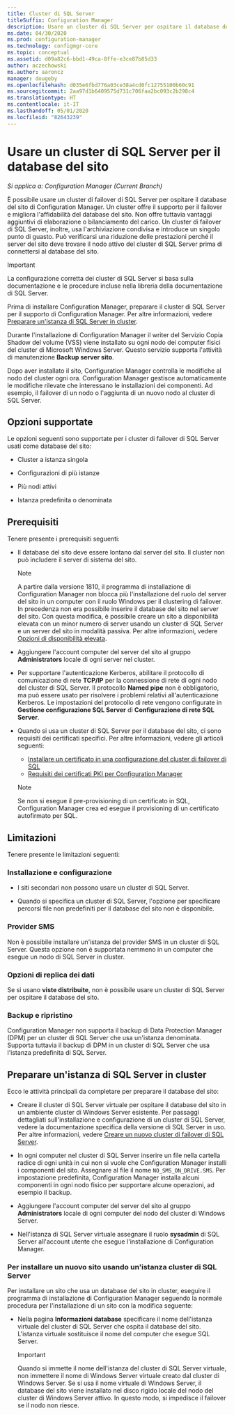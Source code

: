 ```yaml
---
title: Cluster di SQL Server
titleSuffix: Configuration Manager
description: Usare un cluster di SQL Server per ospitare il database del sito di Configuration Manager
ms.date: 04/30/2020
ms.prod: configuration-manager
ms.technology: configmgr-core
ms.topic: conceptual
ms.assetid: d09a82c6-bbd1-49ca-8ffe-e3ce87b85d33
author: aczechowski
ms.author: aaroncz
manager: dougeby
ms.openlocfilehash: d035e6fbd776a03ce38a4cd0fc12755100b60c91
ms.sourcegitcommit: 2aa97d1b6409575d731c706faa2bc093c2b298c4
ms.translationtype: HT
ms.contentlocale: it-IT
ms.lasthandoff: 05/01/2020
ms.locfileid: "82643239"
---
```

# <a name="use-a-sql-server-cluster-for-the-site-database"></a>Usare un cluster di SQL Server per il database del sito

*Si applica a: Configuration Manager (Current Branch)*

È possibile usare un cluster di failover di SQL Server per ospitare il database del sito di Configuration Manager. Un cluster offre il supporto per il failover e migliora l'affidabilità del database del sito. Non offre tuttavia vantaggi aggiuntivi di elaborazione o bilanciamento del carico. Un cluster di failover di SQL Server, inoltre, usa l'archiviazione condivisa e introduce un singolo punto di guasto. Può verificarsi una riduzione delle prestazioni perché il server del sito deve trovare il nodo attivo del cluster di SQL Server prima di connettersi al database del sito.  

> [!IMPORTANT]  
> La configurazione corretta dei cluster di SQL Server si basa sulla documentazione e le procedure incluse nella libreria della documentazione di SQL Server.  


Prima di installare Configuration Manager, preparare il cluster di SQL Server per il supporto di Configuration Manager. Per altre informazioni, vedere [Preparare un'istanza di SQL Server in cluster](#bkmk_prepare).

Durante l'installazione di Configuration Manager il writer del Servizio Copia Shadow del volume (VSS) viene installato su ogni nodo dei computer fisici del cluster di Microsoft Windows Server. Questo servizio supporta l'attività di manutenzione **Backup server sito**.  

Dopo aver installato il sito, Configuration Manager controlla le modifiche al nodo del cluster ogni ora. Configuration Manager gestisce automaticamente le modifiche rilevate che interessano le installazioni dei componenti. Ad esempio, il failover di un nodo o l'aggiunta di un nuovo nodo al cluster di SQL Server.  



## <a name="supported-options"></a>Opzioni supportate

Le opzioni seguenti sono supportate per i cluster di failover di SQL Server usati come database del sito:

- Cluster a istanza singola  

- Configurazioni di più istanze  

- Più nodi attivi  

- Istanza predefinita o denominata  



## <a name="prerequisites"></a>Prerequisiti

Tenere presente i prerequisiti seguenti:  

- Il database del sito deve essere lontano dal server del sito. Il cluster non può includere il server di sistema del sito.  

    > [!Note]  
    > A partire dalla versione 1810, il programma di installazione di Configuration Manager non blocca più l'installazione del ruolo del server del sito in un computer con il ruolo Windows per il clustering di failover. In precedenza non era possibile inserire il database del sito nel server del sito. Con questa modifica, è possibile creare un sito a disponibilità elevata con un minor numero di server usando un cluster di SQL Server e un server del sito in modalità passiva. Per altre informazioni, vedere [Opzioni di disponibilità elevata](high-availability-options.md). <!--3607761, fka 1359132-->  

- Aggiungere l'account computer del server del sito al gruppo **Administrators** locale di ogni server nel cluster.  

- Per supportare l'autenticazione Kerberos, abilitare il protocollo di comunicazione di rete **TCP/IP** per la connessione di rete di ogni nodo del cluster di SQL Server. Il protocollo **Named pipe** non è obbligatorio, ma può essere usato per risolvere i problemi relativi all'autenticazione Kerberos. Le impostazioni del protocollo di rete vengono configurate in **Gestione configurazione SQL Server** di **Configurazione di rete SQL Server**.  

- Quando si usa un cluster di SQL Server per il database del sito, ci sono requisiti dei certificati specifici. Per altre informazioni, vedere gli articoli seguenti:
  - [Installare un certificato in una configurazione del cluster di failover di SQL](https://docs.microsoft.com/sql/database-engine/configure-windows/manage-certificates?view=sql-server-ver15#provision-failover-cluster-cert)
  - [Requisiti dei certificati PKI per Configuration Manager](../../../plan-design/network/pki-certificate-requirements.md#BKMK_PKIcertificates_for_servers)

  > [!NOTE]
  > Se non si esegue il pre-provisioning di un certificato in SQL, Configuration Manager crea ed esegue il provisioning di un certificato autofirmato per SQL.<!-- 7099499 -->

## <a name="limitations"></a>Limitazioni

Tenere presente le limitazioni seguenti:  


### <a name="installation-and-configuration"></a>Installazione e configurazione

- I siti secondari non possono usare un cluster di SQL Server.  

- Quando si specifica un cluster di SQL Server, l'opzione per specificare percorsi file non predefiniti per il database del sito non è disponibile.  


### <a name="sms-provider"></a>Provider SMS

Non è possibile installare un'istanza del provider SMS in un cluster di SQL Server. Questa opzione non è supportata nemmeno in un computer che esegue un nodo di SQL Server in cluster.  


### <a name="data-replication-options"></a>Opzioni di replica dei dati

Se si usano **viste distribuite**, non è possibile usare un cluster di SQL Server per ospitare il database del sito.  


### <a name="backup-and-recovery"></a>Backup e ripristino

Configuration Manager non supporta il backup di Data Protection Manager (DPM) per un cluster di SQL Server che usa un'istanza denominata. Supporta tuttavia il backup di DPM in un cluster di SQL Server che usa l'istanza predefinita di SQL Server.  



## <a name="prepare-a-clustered-sql-server-instance"></a><a name="bkmk_prepare"></a> Preparare un'istanza di SQL Server in cluster  

Ecco le attività principali da completare per preparare il database del sito:

- Creare il cluster di SQL Server virtuale per ospitare il database del sito in un ambiente cluster di Windows Server esistente. Per passaggi dettagliati sull'installazione e configurazione di un cluster di SQL Server, vedere la documentazione specifica della versione di SQL Server in uso. Per altre informazioni, vedere [Creare un nuovo cluster di failover di SQL Server](https://docs.microsoft.com/sql/sql-server/failover-clusters/install/create-a-new-sql-server-failover-cluster-setup?view=sql-server-2017).  

- In ogni computer nel cluster di SQL Server inserire un file nella cartella radice di ogni unità in cui non si vuole che Configuration Manager installi i componenti del sito. Assegnare al file il nome `NO_SMS_ON_DRIVE.SMS`. Per impostazione predefinita, Configuration Manager installa alcuni componenti in ogni nodo fisico per supportare alcune operazioni, ad esempio il backup.  

- Aggiungere l'account computer del server del sito al gruppo **Administrators** locale di ogni computer del nodo del cluster di Windows Server.  

- Nell'istanza di SQL Server virtuale assegnare il ruolo **sysadmin** di SQL Server all'account utente che esegue l'installazione di Configuration Manager.  


### <a name="to-install-a-new-site-using-a-clustered-sql-server"></a>Per installare un nuovo sito usando un'istanza cluster di SQL Server  

Per installare un sito che usa un database del sito in cluster, eseguire il programma di installazione di Configuration Manager seguendo la normale procedura per l'installazione di un sito con la modifica seguente:  

- Nella pagina **Informazioni database** specificare il nome dell'istanza virtuale del cluster di SQL Server che ospita il database del sito. L'istanza virtuale sostituisce il nome del computer che esegue SQL Server.  

    > [!IMPORTANT]  
    > Quando si immette il nome dell'istanza del cluster di SQL Server virtuale, non immettere il nome di Windows Server virtuale creato dal cluster di Windows Server. Se si usa il nome virtuale di Windows Server, il database del sito viene installato nel disco rigido locale del nodo del cluster di Windows Server attivo. In questo modo, si impedisce il failover se il nodo non riesce.  
